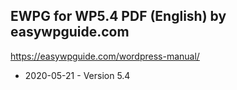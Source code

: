 ## EWPG for WP5.4 PDF (English) by easywpguide.com
https://easywpguide.com/wordpress-manual/

- 2020-05-21 - Version 5.4
